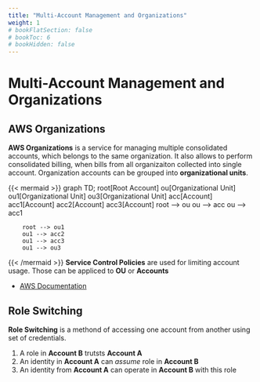 ```yaml
---
title: "Multi-Account Management and Organizations"
weight: 1
# bookFlatSection: false
# bookToc: 6
# bookHidden: false
---
```

# Multi-Account Management and Organizations

## AWS Organizations
**AWS Organizations** is a service for managing multiple consolidated accounts, which belongs to the same organization. It also allows to perform consolidated billing, when bills from all organizaiton collected into single account. 
Organization accounts can be grouped into **organizational units**. 

{{< mermaid >}}
    graph TD;
        root[Root Account]
        ou[Organizational Unit]
        ou1[Organizational Unit]
        ou3[Organizational Unit]
        acc[Account]
        acc1[Account]
        acc2[Account]
        acc3[Account]
        root --> ou
        ou --> acc
        ou --> acc1
        
        root --> ou1
        ou1 --> acc2
        ou1 --> acc3
        ou1 --> ou3
{{< /mermaid >}}
**Service Control Policies** are used for limiting account usage. Those can be appliced to **OU** or **Accounts**
* [AWS Documentation](https://docs.aws.amazon.com/controltower/latest/userguide/organizations.html)

## Role Switching

**Role Switching** is a methond of accessing one account from another using set of credentials.

1. A role in **Account B** trutsts **Account A**
1. An identity in **Account A** can _assume_ role in **Account B**
1. An identity from **Account A** can operate in **Account B** with this role